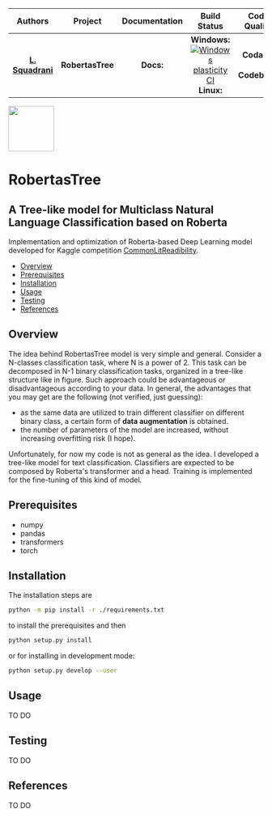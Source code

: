 | **Authors**  | **Project** |  **Documentation** | **Build Status** | **Code Quality** | **Coverage** |
|:------------:|:-----------:|:------------------:|:----------------:|:----------------:|:------------:|
| [**L. Squadrani**](https://github.com/lorenzosquadrani) <br/> | **RobertasTree** <br/> | **Docs:**  | **Windows:** <br/> [![Windows plasticity CI](https://github.com/Nico-Curti/plasticity/actions/workflows/windows.yml/badge.svg)](https://github.com/Nico-Curti/plasticity/actions/workflows/windows.yml) <br/> **Linux:** <br/> | **Codacy:** <br/> <br/> **Codebeat:** <br/>  | **CodeCov:** <br/>  |


<a href="https://www.google.com/search?q=pera&oq=pera&aqs=chrome..69i57.783j0j1&sourceid=chrome&ie=UTF-8">
  <div class="image">
    <img src="https://icons.iconarchive.com/icons/alex-t/fresh-fruit/256/pear-icon.png" width="90" height="90">
  </div>
</a>


# RobertasTree

## A Tree-like model for Multiclass Natural Language Classification based on Roberta

Implementation and optimization of Roberta-based Deep Learning model developed for Kaggle competition [CommonLitReadibility](https://www.kaggle.com/c/commonlitreadabilityprize).

* [Overview](#overview)
* [Prerequisites](#prerequisites)
* [Installation](#installation)
* [Usage](#usage)
* [Testing](#testing)
* [References](#references)



## Overview
The idea behind RobertasTree model is very simple and general. Consider a N-classes classification task, where N is a power of 2. This task can be decomposed in N-1 binary classification tasks, organized in a tree-like structure like in figure. Such approach could be advantageous or disadvantageous according to your data. In general, the advantages that you may get are the following (not verified, just guessing):

* as the same data are utilized to train different classifier on different binary class, a certain form of **data augmentation** is obtained.
* the number of parameters of the model are increased, without increasing overfitting risk (I hope).

Unfortunately, for now my code is not as general as the idea. I developed a tree-like model for text classification. Classifiers are expected to be composed by Roberta's transformer and a head. Training is implemented for the fine-tuning of this kind of model.


## Prerequisites
* numpy
* pandas
* transformers
* torch


## Installation
The installation steps are

```bash
python -m pip install -r ./requirements.txt
```

to install the prerequisites and then

```bash
python setup.py install
```

or for installing in development mode:

```bash
python setup.py develop --user
```

## Usage
TO DO

## Testing
TO DO

## References
TO DO